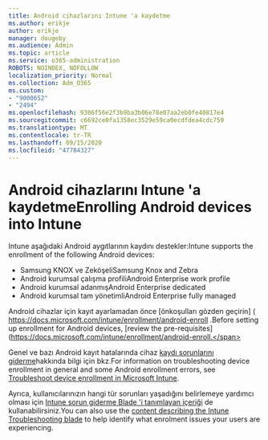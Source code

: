 ```yaml
---
title: Android cihazlarını Intune 'a kaydetme
ms.author: erikje
author: erikje
manager: dougeby
ms.audience: Admin
ms.topic: article
ms.service: o365-administration
ROBOTS: NOINDEX, NOFOLLOW
localization_priority: Normal
ms.collection: Adm_O365
ms.custom:
- "9000652"
- "2494"
ms.openlocfilehash: 9306f56e2f3b9ba3b06e78e07aa2eb0fe40817e4
ms.sourcegitcommit: c6692ce0fa1358ec3529e59ca0ecdfdea4cdc759
ms.translationtype: MT
ms.contentlocale: tr-TR
ms.lasthandoff: 09/15/2020
ms.locfileid: "47784327"
---
```

# <a name="enrolling-android-devices-into-intune"></a><span data-ttu-id="cf738-102">Android cihazlarını Intune 'a kaydetme</span><span class="sxs-lookup"><span data-stu-id="cf738-102">Enrolling Android devices into Intune</span></span>

<span data-ttu-id="cf738-103">Intune aşağıdaki Android aygıtlarının kaydını destekler:</span><span class="sxs-lookup"><span data-stu-id="cf738-103">Intune supports the enrollment of the following Android devices:</span></span>
- <span data-ttu-id="cf738-104">Samsung KNOX ve Zeköşeli</span><span class="sxs-lookup"><span data-stu-id="cf738-104">Samsung Knox and Zebra</span></span>
- <span data-ttu-id="cf738-105">Android kurumsal çalışma profili</span><span class="sxs-lookup"><span data-stu-id="cf738-105">Android Enterprise work profile</span></span>
- <span data-ttu-id="cf738-106">Android kurumsal adanmış</span><span class="sxs-lookup"><span data-stu-id="cf738-106">Android Enterprise dedicated</span></span>
- <span data-ttu-id="cf738-107">Android kurumsal tam yönetimli</span><span class="sxs-lookup"><span data-stu-id="cf738-107">Android Enterprise fully managed</span></span>

<span data-ttu-id="cf738-108">Android cihazlar için kayıt ayarlamadan önce [önkoşulları gözden geçirin] ( https://docs.microsoft.com/intune/enrollment/android-enroll .</span><span class="sxs-lookup"><span data-stu-id="cf738-108">Before setting up enrollment for Android devices, [review the pre-requisites](https://docs.microsoft.com/intune/enrollment/android-enroll.</span></span>

<span data-ttu-id="cf738-109">Genel ve bazı Android kayıt hatalarında cihaz [kaydı sorunlarını giderme](https://docs.microsoft.com/intune/enrollment/troubleshoot-device-enrollment-in-intune)hakkında bilgi için bkz.</span><span class="sxs-lookup"><span data-stu-id="cf738-109">For information on troubleshooting device enrollment in general and some Android enrollment errors,  see [Troubleshoot device enrollment in Microsoft Intune](https://docs.microsoft.com/intune/enrollment/troubleshoot-device-enrollment-in-intune).</span></span>

<span data-ttu-id="cf738-110">Ayrıca, kullanıcılarınızın hangi tür sorunları yaşadığını belirlemeye yardımcı olması için [Intune sorun giderme Blade 'i tanımlayan içeriği](https://docs.microsoft.com/intune/fundamentals/help-desk-operators) de kullanabilirsiniz.</span><span class="sxs-lookup"><span data-stu-id="cf738-110">You can also use the [content describing the Intune Troubleshooting blade](https://docs.microsoft.com/intune/fundamentals/help-desk-operators) to help identify what enrolment issues your users are experiencing.</span></span>





